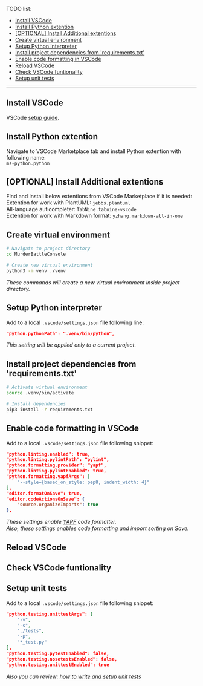 TODO list:

- [Install VSCode](#install-vscode)
- [Install Python extention](#install-python-extention)
- [[OPTIONAL] Install Additional extentions](#optional-install-additional-extentions)
- [Create virtual environment](#create-virtual-environment)
- [Setup Python interpreter](#setup-python-interpreter)
- [Install project dependencies from 'requirements.txt'](#install-project-dependencies-from-requirementstxt)
- [Enable code formatting in VSCode](#enable-code-formatting-in-vscode)
- [Reload VSCode](#reload-vscode)
- [Check VSCode funtionality](#check-vscode-funtionality)
- [Setup unit tests](#setup-unit-tests)

---

## Install VSCode
VSCode [setup guide](https://code.visualstudio.com/docs/setup/setup-overview).

## Install Python extention
Navigate to VSCode Marketplace tab and install Python extention with following name:<br>
`ms-python.python`

## [OPTIONAL] Install Additional extentions
Find and install below extentions from VSCode Marketplace if it is needed:<br>
Extention for work with PlantUML: `jebbs.plantuml`<br>
All-language auticompleter: `TabNine.tabnine-vscode`<br>
Extention for work with Markdown format: `yzhang.markdown-all-in-one`

## Create virtual environment
``` bash
# Navigate to project directory
cd MurderBattleConsole

# Create new virtual environment
python3 -m venv ./venv
```
*These commands will create a new virtual environment inside project directory.*

## Setup Python interpreter
Add to a local `.vscode/settings.json` file following line:<br>
``` json
"python.pythonPath": ".venv/bin/python",
```
*This setting will be applied only to a current project.*

## Install project dependencies from 'requirements.txt'

``` bash
# Activate virtual environment
source .venv/bin/activate

# Install dependencies
pip3 install -r requirements.txt
```

## Enable code formatting in VSCode
Add to a local `.vscode/settings.json` file following snippet:<br>
``` json
"python.linting.enabled": true,
"python.linting.pylintPath": "pylint",
"python.formatting.provider": "yapf",
"python.linting.pylintEnabled": true,
"python.formatting.yapfArgs": [
    "--style={based_on_style: pep8, indent_width: 4}"
],
"editor.formatOnSave": true,
"editor.codeActionsOnSave": {
    "source.organizeImports": true
},
``` 

*These settings enable [YAPF](https://github.com/google/yapf#introduction) code formatter.<br>
Also, these settings enables code formatting and import sorting on Save.*

## Reload VSCode

## Check VSCode funtionality

## Setup unit tests
Add to a local `.vscode/settings.json` file following snippet:<br>
``` json
"python.testing.unittestArgs": [
    "-v",
    "-s",
    "./tests",
    "-p",
    "*_test.py"
],
"python.testing.pytestEnabled": false,
"python.testing.nosetestsEnabled": false,
"python.testing.unittestEnabled": true
```

*Also you can review:
[how to write and setup unit tests](HOW_TO_WRITE_UNIT_TESTS.md)*